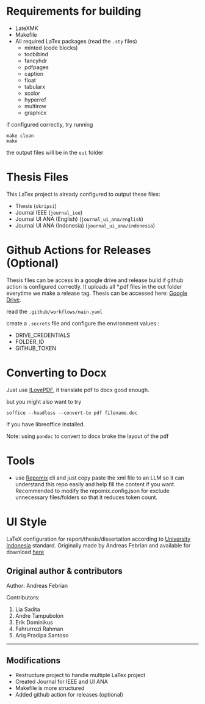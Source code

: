 # Requirements for building

- LateXMK
- Makefile
- All required LaTex packages (read the `.sty` files)
  - minted (code blocks)
  - tocbibind
  - fancyhdr
  - pdfpages
  - caption
  - float
  - tabularx
  - xcolor
  - hyperref
  - multirow
  - graphicx

if configured correctly, try running

```
make clean
make
```

the output files will be in the `out` folder

# Thesis Files

This LaTex project is already configured to output these files:

- Thesis (`skripsi`)
- Journal IEEE (`journal_iee`)
- Journal UI ANA (English) (`journal_ui_ana/english`)
- Journal UI ANA (Indonesia) (`journal_ui_ana/indonesia`)

# Github Actions for Releases (Optional)

Thesis files can be access in a google drive and release build if github action is configured correctly. It uploads all \*.pdf files in the out folder everytime we make a release tag. Thesis can be accessed here: [Google Drive](https://drive.google.com/drive/folders/140Il7vJkaAsBiTb5aikSA64-WBHhvqav?usp=drive_link).

read the `.github/workflows/main.yaml`

create a `.secrets` file and configure the environment values :

- DRIVE_CREDENTIALS
- FOLDER_ID
- GITHUB_TOKEN

# Converting to Docx

Just use [ILovePDF](https://www.ilovepdf.com/pdf_to_word), it translate pdf to docx good enough.

but you might also want to try

```
soffice --headless --convert-to pdf filename.doc
```

if you have libreoffice installed.

Note: using `pandoc` to convert to docx broke the layout of the pdf

# Tools

- use [Repomix](https://repomix.com/) cli and just copy paste the xml file to an LLM so it can understand this repo easily and help fill the content if you want. Recommended to modify the repomix.config.json for exclude unnecessary files/folders so that it reduces token count.

# UI Style

LaTeX configuration for report/thesis/dissertation according to [University Indonesia](http://www.ui.ac.id/) standard. Originally made by Andreas Febrian and available for download [here](http://komunitas.ui.ac.id/pg/file/andreas.febrian/read/12945/template-latex-untuk-laporan-skripsithesisdisertasi)

## Original author & contributors

Author: Andreas Febrian

Contributors:

1. Lia Sadita
2. Andre Tampubolon
3. Erik Dominikus
4. Fahrurrozi Rahman
5. Ariq Pradipa Santoso

---

## Modifications

- Restructure project to handle multiple LaTex project
- Created Journal for IEEE and UI ANA
- Makefile is more structured
- Added github action for releases (optional)
